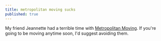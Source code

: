 ```yaml
---
title: metropolitan moving sucks
published: true
---
```


My friend Jeannette had a terrible time with [Metropolitan Moving][]. If
you're going to be moving anytime soon, I'd suggest avoiding them.

  [Metropolitan Moving]: http://butterflyintraining.blogspot.com/2006/03/metropolitan-moving-is-one-of-worst.html
